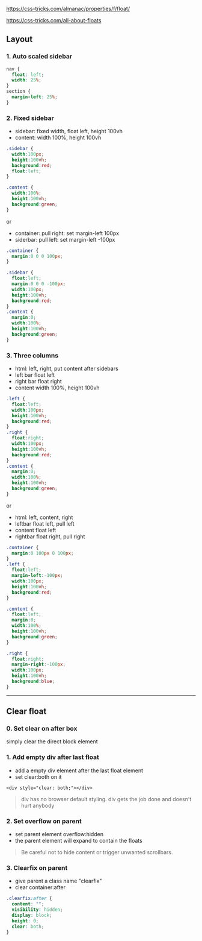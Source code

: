 https://css-tricks.com/almanac/properties/f/float/

https://css-tricks.com/all-about-floats

## Layout

### 1. Auto scaled sidebar

```css
nav {
  float: left;
  width: 25%;
}
section {
  margin-left: 25%;
}
```


### 2. Fixed sidebar

- sidebar: fixed width, float left, height 100vh
- content: width 100%, height 100vh

```css
.sidebar {
  width:100px;
  height:100vh;
  background:red;
  float:left;
}

.content {
  width:100%;
  height:100vh;
  background:green;
}
```
or

- container: pull right: set margin-left 100px
- siderbar: pull left: set margin-left -100px

```css
.container {
  margin:0 0 0 100px;
}

.sidebar {
  float:left;
  margin:0 0 0 -100px;
  width:100px;
  height:100vh;
  background:red;
}
.content {
  margin:0;
  width:100%;
  height:100vh;
  background:green;
}
```

### 3. Three columns

- html: left, right, put content after sidebars
- left bar float left
- right bar float right
- content width 100%, height 100vh

```css
.left {
  float:left;
  width:100px;
  height:100vh;
  background:red;
}
.right {
  float:right;
  width:100px;
  height:100vh;
  background:red;
}
.content {
  margin:0;
  width:100%;
  height:100vh;
  background:green;
}
```

or

- html: left, content, right
- leftbar float left, pull left
- content float left
- rightbar float right, pull right

```css
.container {
  margin:0 100px 0 100px;
}
.left {
  float:left;
  margin-left:-100px;
  width:100px;
  height:100vh;
  background:red;
}

.content {
  float:left;
  margin:0;
  width:100%;
  height:100vh;
  background:green;
}

.right {
  float:right;
  margin-right:-100px;
  width:100px;
  height:100vh;
  background:blue;
}
```

----

## Clear float

### 0. Set clear on after box

simply clear the direct block element

### 1. Add empty div after last float
- add a empty div element after the last float element
- set clear:both on it

`<div style="clear: both;"></div>`

> div has no browser default styling. div gets the job done and doesn't hurt anybody

### 2. Set overflow on parent

- set parent element overflow:hidden
- the parent element will expand to contain the floats

> Be careful not to hide content or trigger unwanted scrollbars.

### 3. Clearfix on parent
- give parent a class name "clearfix"
- clear container:after 

```css
.clearfix:after { 
  content: "";
  visibility: hidden;
  display: block;
  height: 0;
  clear: both;
}
```


